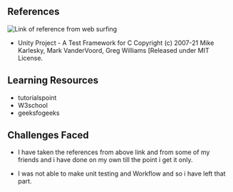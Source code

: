 ## References

![Link of reference from web surfing](https://github.com/raagavardhini/Stepin-Employee-Record-System.git)

* Unity Project - A Test Framework for C
    Copyright (c) 2007-21 Mike Karlesky, Mark VanderVoord, Greg Williams
    [Released under MIT License.

## Learning Resources

* tutorialspoint
* W3school
* geeksfogeeks

## Challenges Faced

* I have taken the references from above link and from some of my friends and i have done on my own till the point i get it only.

* I was not able to make unit testing and Workflow and so i have left that part. 

